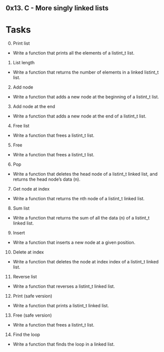 ## 0x13. C - More singly linked lists
# Tasks
0. Print list
- Write a function that prints all the elements of a listint_t list.
1. List length
- Write a function that returns the number of elements in a linked listint_t list.
2. Add node
- Write a function that adds a new node at the beginning of a listint_t list.
3. Add node at the end
- Write a function that adds a new node at the end of a listint_t list.
4. Free list
- Write a function that frees a listint_t list.
5. Free
- Write a function that frees a listint_t list.
6. Pop
- Write a function that deletes the head node of a listint_t linked list, and returns the head node’s data (n).
7. Get node at index
- Write a function that returns the nth node of a listint_t linked list.
8. Sum list
- Write a function that returns the sum of all the data (n) of a listint_t linked list.
9. Insert
- Write a function that inserts a new node at a given position.
10. Delete at index
- Write a function that deletes the node at index index of a listint_t linked list.
11. Reverse list
- Write a function that reverses a listint_t linked list.
12. Print (safe version)
- Write a function that prints a listint_t linked list.
13. Free (safe version)
- Write a function that frees a listint_t list.
14. Find the loop
- Write a function that finds the loop in a linked list.
